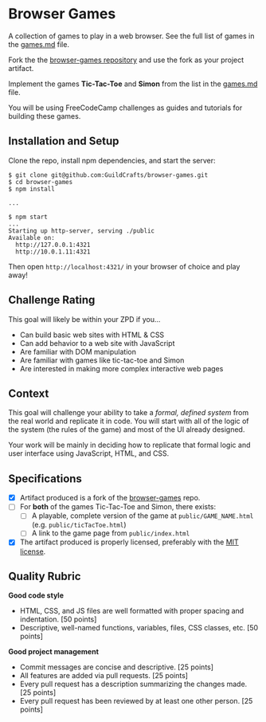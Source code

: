 # Browser Games

A collection of games to play in a web browser. See the full list of games in the [games.md](games.md) file.

Fork the the [browser-games repository][browser-games] and use the fork as your project artifact.

Implement the games **Tic-Tac-Toe** and **Simon** from the list in the [games.md][games-list] file.

You will be using FreeCodeCamp challenges as guides and tutorials for building these games.

## Installation and Setup

Clone the repo, install npm dependencies, and start the server:

```shell-session
$ git clone git@github.com:GuildCrafts/browser-games.git
$ cd browser-games
$ npm install

...

$ npm start
...
Starting up http-server, serving ./public
Available on:
  http://127.0.0.1:4321
  http://10.0.1.11:4321
```

Then open `http://localhost:4321/` in your browser of choice and play away!

## Challenge Rating

This goal will likely be within your ZPD if you...

- Can build basic web sites with HTML & CSS
- Can add behavior to a web site with JavaScript
- Are familiar with DOM manipulation
- Are familiar with games like tic-tac-toe and Simon
- Are interested in making more complex interactive web pages

## Context

This goal will challenge your ability to take a _formal, defined system_ from the real world and replicate it in code. You will start with all of the logic of the system (the rules of the game) and most of the UI already designed.

Your work will be mainly in deciding how to replicate that formal logic and user interface using JavaScript, HTML, and CSS.

## Specifications

- [x] Artifact produced is a fork of the [browser-games][browser-games] repo.
- [ ] For **both** of the games Tic-Tac-Toe and Simon, there exists:
  - [ ] A playable, complete version of the game at `public/GAME_NAME.html` (e.g. `public/ticTacToe.html`)
  - [ ] A link to the game page from `public/index.html`
- [x] The artifact produced is properly licensed, preferably with the [MIT license][mit-license].

## Quality Rubric

**Good code style**
- HTML, CSS, and JS files are well formatted with proper spacing and indentation. [50 points]
- Descriptive, well-named functions, variables, files, CSS classes, etc. [50 points]

**Good project management**
- Commit messages are concise and descriptive. [25 points]
- All features are added via pull requests. [25 points]
- Every pull request has a description summarizing the changes made. [25 points]
- Every pull request has been reviewed by at least one other person. [25 points]

[browser-games]: https://github.com/GuildCrafts/browser-games
[games-list]: https://github.com/GuildCrafts/browser-games/blob/master/games.md
[basic-games]: https://github.com/GuildCrafts/browser-games/blob/master/games.md#basic-graphical-games
[mit-license]: https://opensource.org/licenses/MIT


